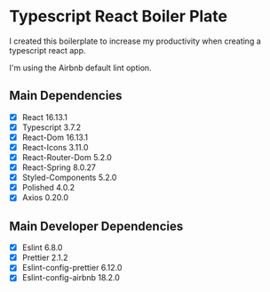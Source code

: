 # Typescript React Boiler Plate

I created this boilerplate to increase my productivity when creating a typescript react app.

I'm using the Airbnb default lint option.

## Main Dependencies

- [x] React 16.13.1
- [x] Typescript 3.7.2
- [x] React-Dom 16.13.1
- [x] React-Icons 3.11.0
- [x] React-Router-Dom 5.2.0
- [x] React-Spring 8.0.27
- [x] Styled-Components 5.2.0
- [x] Polished 4.0.2
- [x] Axios 0.20.0

## Main Developer Dependencies

- [x] Eslint 6.8.0
- [x] Prettier 2.1.2
- [x] Eslint-config-prettier 6.12.0
- [x] Eslint-config-airbnb 18.2.0
